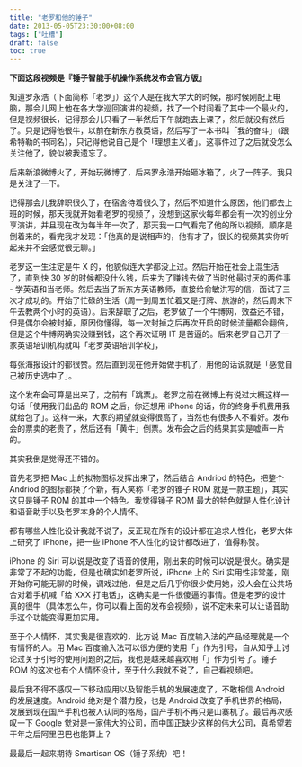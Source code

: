 ```yaml
---
title: "老罗和他的锤子"
date: 2013-05-05T23:30:00+08:00
tags: ["吐槽"] 
draft: false
toc: true
---
```


**下面这段视频是『锤子智能手机操作系统发布会官方版』**

知道罗永浩（下面简称「老罗」）这个人是在我大学大的时候，那时候刚配上电脑，那会儿网上他在各大学巡回演讲的视频，找了一个时间看了其中一个最火的，但是视频很长，记得那会儿只看了一半然后下午就跑去上课了，然后就没有然后了。只是记得他很牛，以前在新东方教英语，然后写了一本书叫「我的奋斗」（跟希特勒的书同名），只记得他说自己是个「理想主义者」。这事件过了之后就没怎么关注他了，貌似被我遗忘了。

后来新浪微博火了，开始玩微博了，后来罗永浩开始砸冰箱了，火了一阵子。我只是关注了一下。

记得那会儿我辞职很久了，在宿舍待着很久了，然后不知道什么原因，他们都去上班的时候，那天我就开始看老罗的视频了，没想到这家伙每年都会有一次的创业分享演讲，并且现在改为每半年一次了，那天我一口气看完了他的所以视频，顺序是倒着来的，看完我才发现：「他真的是说相声的，他有才了，很长的视频其实你听起来并不会感觉很无聊。」

老罗这一生注定是牛 X 的，他貌似连大学都没上过。然后开始在社会上混生活了，直到快 30 岁的时候都没什么钱，后来为了赚钱去做了当时他最讨厌的两件事 - 学英语和当老师。然后去当了新东方英语教师，直接给俞敏洪写的信，面试了三次才成功的。开始了忙碌的生活（周一到周五忙着又是打牌、旅游的，然后周末下午去教两个小时的英语）。后来辞职了之后，老罗做了一个牛博网，效益还不错，但是偶尔会被封掉，原因你懂得，每一次封掉之后再次开启的时候流量都会翻倍，但是这个牛博网确实没赚到钱，这个再次证明 IT 是苦逼的。后来老罗自己开了一家英语培训机构就叫「老罗英语培训学校」，

每张海报设计的都很赞。然后直到现在他开始做手机了，用他的话说就是「感觉自己被历史选中了」。

这个发布会可算是出来了，之前有「跳票」。老罗之前在微博上有说过大概这样一句话「使用我们出品的 ROM 之后，你还想用 iPhone 的话，你的终身手机费用我就给包了」。这样一来，大家的期望就变得很高了，当然也有很多人不看好。发布会的票卖的老贵了，然后还有「黄牛」倒票。发布会之后的结果其实是嘘声一片的。

其实我倒是觉得还不错的。

首先老罗把 Mac 上的拟物图标发挥出来了，然后结合 Andriod 的特色，把整个 Andriod 的图标都换了个新，有人笑称「老罗的锥子 ROM 就是一款主题」，其实这只是锤子 ROM 的其中一个特色。我觉得锤子 ROM 最大的特色就是人性化设计和语音助手以及老罗本身的个人情怀。

都有哪些人性化设计我就不说了，反正现在所有的设计都在追求人性化，老罗大体上研究了 iPhone，把一些 iPhone 不人性化的设计都改进了，值得称赞。

iPhone 的 Siri 可以说是改变了语音的使用，刚出来的时候可以说是很火。确实是非常了不起的功能，但是也确实如老罗所说，iPhone 上的 Siri 实用性非常差，刚开始你可能无聊的时候，调戏过他，但是之后几乎你很少使用她，没人会在公共场合对着手机喊「给 XXX 打电话」，这确实是一件很傻逼的事情。但是老罗的设计真的很牛（具体怎么牛，你可以看上面的发布会视频），说不定未来可以让语音助手这个功能变得更加实用。

至于个人情怀，其实我是很喜欢的，比方说 Mac 百度输入法的产品经理就是一个有情怀的人。用 Mac 百度输入法可以很方便的使用「」作为引号，自从知乎上讨论过关于引号的使用问题的之后，我也是越来越喜欢用「」作为引号了。锤子 ROM 的这次也有个人情怀设计，至于什么我就不说了，自己看视频吧。

最后我不得不感叹一下移动应用以及智能手机的发展速度了，不敢相信 Android 的发展速度。Android 绝对是个潜力股，也是 Android 改变了手机世界的格局，发展到现在国产手机也被人认同的格局，国产手机不再只是山寨机了。最后再次感叹一下 Google 觉对是一家伟大的公司，而中国正缺少这样的伟大公司，真希望若干年之后阿里巴巴也能算上？

最最后一起来期待 Smartisan OS（锤子系统）吧！